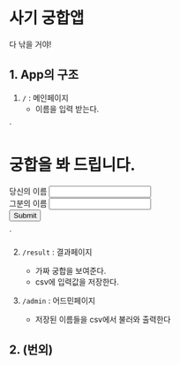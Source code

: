 # 사기 궁합앱
다 낚을 거야!

## 1. App의 구조
1. `/` : 메인페이지
    - 이름을 입력 받는다.

`
<!DOCTYPE html>
<html lang="en">
<head>
    <meta charset="UTF-8">
    <meta name="viewport" content="width=device-width, initial-scale=1.0">
    <meta http-equiv="X-UA-Compatible" content="ie=edge">
    <title>짝</title>
</head>
<body>
    <h1>궁합을 봐 드립니다.</h1>
    <form action="/result">
        <label>당신의 이름</label>
        <input type="text" name="name1"><br>
        <label>그분의 이름</label>
        <input type="text" name="name2"><br>
        <input type="submit">
    </form>
</body>
</html>
`

2. `/result` : 결과페이지
    - 가짜 궁합을 보여준다.
    - csv에 입력값을 저장한다.

3. `/admin` : 어드민페이지
    - 저장된 이름들을 csv에서 불러와 출력한다


## 2. (번외)